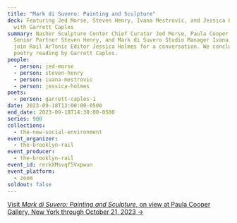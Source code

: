 ```yaml
---
title: "Mark di Suvero: Painting and Sculpture"
deck: Featuring Jed Morse, Steven Henry, Ivana Mestrovic, and Jessica Holmes,
  with Garrett Caples
summary: Nasher Sculpture Center Chief Curator Jed Morse, Paula Cooper Gallery
  Senior Partner Steven Henry, and Mark di Suvero Studio Manager Ivana Mestrovic
  join Rail ArTonic Editor Jessica Holmes for a conversation. We conclude with a
  poetry reading by Garrett Caples.
people:
  - person: jed-morse
  - person: steven-henry
  - person: ivana-mestrovic
  - person: jessica-holmes
poets:
  - person: garrett-caples-1
date: 2023-09-18T13:00:00-0500
end_date: 2023-09-18T14:30:00-0500
series: 900
collections:
  - the-new-social-environment
event_organizer:
  - the-brooklyn-rail
event_producer:
  - the-brooklyn-rail
event_id: reckXMsvqf5Vxpwun
event_platform:
  - zoom
soldout: false
---
```

[V﻿isit *Mark di Suvero: Painting and Sculpture*, on view at Paula Cooper Gallery, New York through October 21, 2023 →](https://www.paulacoopergallery.com/exhibitions/mark-di-suvero15#tab:slideshow;tab-1:thumbnails)